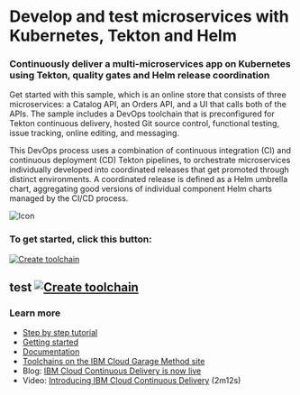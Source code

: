 # Develop and test microservices with Kubernetes, Tekton and Helm

### Continuously deliver a multi-microservices app on Kubernetes using Tekton, quality gates and Helm release coordination
Get started with this sample, which is an online store that consists of three microservices: a Catalog API, an Orders API, and a UI that calls both of the APIs. The sample includes a DevOps toolchain that is preconfigured for Tekton continuous delivery, hosted Git source control, functional testing, issue tracking, online editing, and messaging.

This DevOps process uses a combination of continuous integration (CI) and continuous deployment (CD) Tekton pipelines, to orchestrate microservices individually developed into coordinated releases that get promoted through distinct environments. A coordinated release is defined as a Helm umbrella chart, aggregating good versions of individual component Helm charts managed by the CI/CD process.

![Icon](./pics/umbrella-toolchain.png)

### To get started, click this button:
[![Create toolchain](https://cloud.ibm.com/devops/graphics/create_toolchain_button.png)](https://cloud.ibm.com/devops/setup/deploy?repository=https%3A%2F%2Fgithub.com%2Fopen-toolchain%2Fmicroservices-helm-toolchain&env_id=ibm:yp:us-south)

test
[![Create toolchain](https://cloud.ibm.com/devops/graphics/create_toolchain_button.png)](https://cloud.ibm.com/devops/setup/deploy?repository=https%3A%2F%2Fgithub.com%2Fhmagph%2Fmicroservices-helm-toolchain&env_id=ibm:yp:us-south)
---
### Learn more 

* [Step by step tutorial](https://www.ibm.com/cloud/garage/tutorials/use-develop-test-microservices-with-kubernetes-and-helm-toolchain)
* [Getting started](https://cloud.ibm.com/devops)
* [Documentation](https://cloud.ibm.com/docs/services/ContinuousDelivery?topic=ContinuousDelivery-getting-started&pos=2)
* [Toolchains on the IBM Cloud Garage Method site](https://www.ibm.com/devops/method/category/tools)
* Blog: [IBM Cloud Continuous Delivery is now live](https://www.ibm.com/blogs/bluemix/2016/11/bluemix-continuous-delivery-is-now-live/)
* Video: [Introducing IBM Cloud Continuous Delivery](https://www.youtube.com/watch?v=QPSAZ64APpc&feature=youtu.be) (2m12s)
